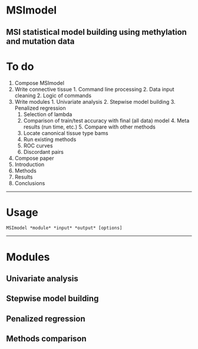 # MSImodel
MSI statistical model building using methylation and mutation data
---
# To do
1. Compose MSImodel
  1. Write connective tissue
    1. Command line processing
    2. Data input cleaning
    2. Logic of commands
  2. Write modules
    1. Univariate analysis
    2. Stepwise model building
    3. Penalized regression
      1. Selection of lambda
      2. Comparison of train/test accuracy with final (all data) model
    4. Meta results (run time, etc.) 
    5. Compare with other methods
      1. Locate canonical tissue type bams
      2. Run existing methods
      3. ROC curves
      4. Discordant pairs
2. Compose paper
  1. Introduction
  2. Methods
  3. Results
  4. Conclusions
---
# Usage
```
MSImodel *module* *input* *output* [options]
```
---
# Modules
## Univariate analysis
## Stepwise model building
## Penalized regression
## Methods comparison
